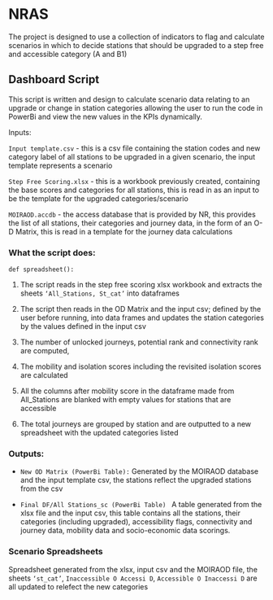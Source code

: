 # NRAS

The project is designed to use a collection of indicators to flag and calculate scenarios in which to decide stations that should be upgraded to a step free and accessible category (A and B1)


## Dashboard Script

This script is written and design to calculate scenario data relating to an upgrade or change in station categories allowing the user to run the code in PowerBi and view the new values in the KPIs dynamically. 

Inputs:

`Input template.csv` - this is a csv file containing the station codes and new category label of all stations to be upgraded in a given scenario, the input template represents a scenario 

`Step Free Scoring.xlsx` - this is a workbook previously created, containing the base scores and categories for all stations, this is read in as an input to be the template for the upgraded categories/scenario 

`MOIRAOD.accdb` - the access database that is provided by NR, this provides the list of all stations, their categories and journey data, in the form of an O-D Matrix, this is read in a template for the journey data calculations 

### What the script does: 

```
def spreadsheet():
```

1. The script reads in the step free scoring xlsx workbook and extracts the sheets `‘All_Stations, St_cat’` into dataframes 

2. The script then reads in the OD Matrix and the input csv; defined by the user before running, into data frames and updates the station categories by the values defined in the input csv 

3. The number of unlocked journeys, potential rank and connectivity rank are computed, 

4. The mobility and isolation scores including the revisited isolation scores are calculated  

5. All the columns after mobility score in the dataframe made from All_Stations are blanked with empty values for stations that are accessible 

6. The total journeys are grouped by station and are outputted to a new spreadsheet with the updated categories listed 

### Outputs: 

- `New OD Matrix (PowerBi Table):` Generated by the MOIRAOD database and the input template csv, the stations reflect the upgraded stations from the csv 

- `Final DF/All Stations_sc (PowerBi Table) ` A table generated from the xlsx file and the input csv, this table contains all the stations, their categories (including upgraded), accessibility flags, connectivity and journey data, mobility data and socio-economic data scorings. 

### Scenario Spreadsheets 

Spreadsheet generated from the xlsx, input csv and the MOIRAOD file, the sheets `‘st_cat’`, `Inaccessible O Accessi D`, `Accessible O Inaccessi D` are all updated to relefect the new categories  
